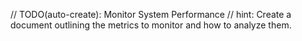 // TODO(auto-create): Monitor System Performance
// hint: Create a document outlining the metrics to monitor and how to analyze them.
